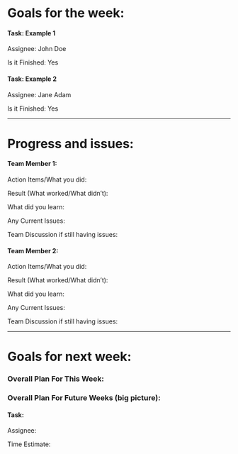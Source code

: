 # Goals for the week:


#### Task: Example 1
Assignee: John Doe

Is it Finished: Yes

#### Task: Example 2
Assignee: Jane Adam

Is it Finished: Yes 


---
# Progress and issues:

#### Team Member 1:

Action Items/What you did:

Result (What worked/What didn’t):

What did you learn:

Any Current Issues:

Team Discussion if still having issues:


#### Team Member 2:

Action Items/What you did:

Result (What worked/What didn’t):

What did you learn:

Any Current Issues:  

Team Discussion if still having issues:

---
# Goals for next week:
### Overall Plan For This Week:
### Overall Plan For Future Weeks (big picture):

#### Task:

Assignee:

Time Estimate:
